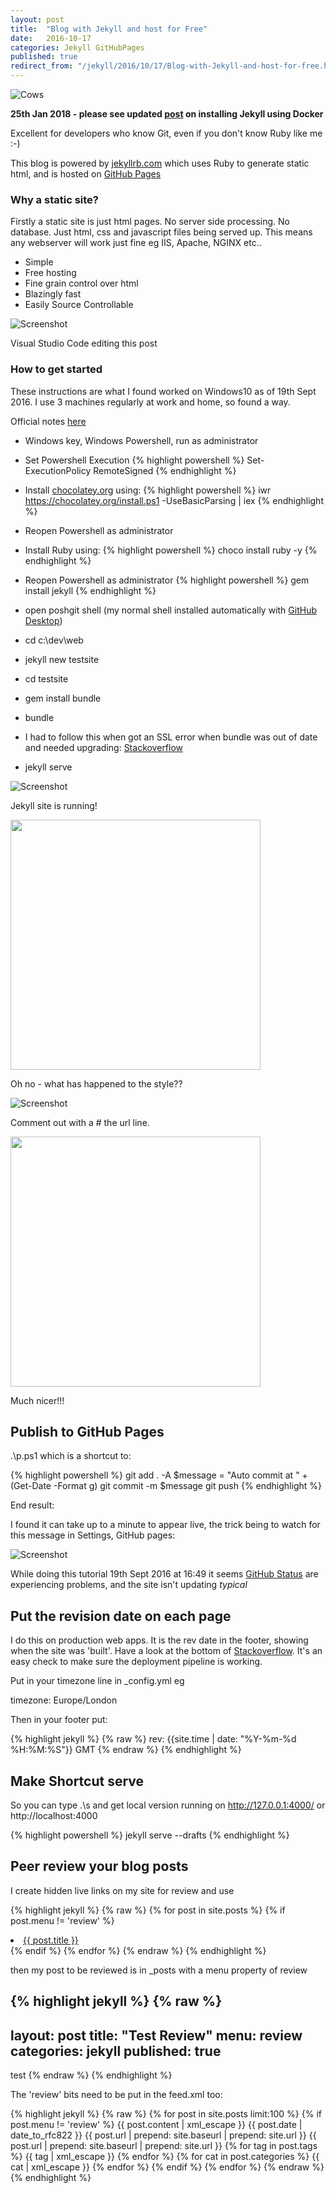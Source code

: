 ```yaml
---
layout: post
title:  "Blog with Jekyll and host for Free"
date:   2016-10-17
categories: Jekyll GitHubPages
published: true 
redirect_from: "/jekyll/2016/10/17/Blog-with-Jekyll-and-host-for-free.html"
---
```

![Cows](/assets/Cows_500.jpg)

**25th Jan 2018 - please see updated <a href="/2018/01/25/Jekyll-and-Docker.html">post</a> on installing Jekyll using Docker**


Excellent for developers who know Git, even if you don't know Ruby like me :-)

This blog is powered by [jekyllrb.com](https://jekyllrb.com/)  which uses Ruby to generate static html, and is hosted on [GitHub Pages](https://pages.github.com/)

### Why a static site?
Firstly a static site is just html pages.  No server side processing.  No database.  Just html, css and javascript files being served up.  This means any webserver will work just fine eg IIS, Apache, NGINX etc..

* Simple
* Free hosting
* Fine grain control over html
* Blazingly fast
* Easily Source Controllable

![Screenshot](/assets/Untitled.png)

Visual Studio Code editing this post

### How to get started
These instructions are what I found worked on Windows10 as of 19th Sept 2016.  I use 3 machines regularly at work and home, so found a way.

Official notes [here](https://jekyllrb.com/docs/windows/#installation)

* Windows key, Windows Powershell, run as administrator
* Set Powershell Execution
{% highlight powershell %}
Set-ExecutionPolicy RemoteSigned
{% endhighlight %}

* Install <a href="https://chocolatey.org/install">chocolatey.org</a> using: 
{% highlight powershell %}
iwr https://chocolatey.org/install.ps1 -UseBasicParsing | iex
{% endhighlight %}
* Reopen Powershell as administrator
* Install Ruby using:
{% highlight powershell %}
choco install ruby -y
{% endhighlight %}
* Reopen Powershell as administrator
{% highlight powershell %}
gem install jekyll
{% endhighlight %}
* open poshgit shell (my normal shell installed automatically with <a href="https://desktop.github.com/">GitHub Desktop</a>)
* cd c:\dev\web
* jekyll new testsite
* cd testsite
* gem install bundle
* bundle
* I had to follow this when got an SSL error when bundle was out of date and needed upgrading: [Stackoverflow](https://stackoverflow.com/a/27641786/26086)
* jekyll serve

![Screenshot](/assets/Posh1.png)

Jekyll site is running!

<img src="/assets/DemoSiteNoCss.png" width="400" />

Oh no - what has happened to the style??

![Screenshot](/assets/FixConfig.png)

Comment out with a # the url line.

<img src="/assets/DemoSite.png" width="400" />

Much nicer!!!

## Publish to GitHub Pages

.\p.ps1  which is a shortcut to:

{% highlight powershell %}
git add . -A
$message = "Auto commit at " + (Get-Date -Format g)
git commit -m  $message
git push
{% endhighlight %}

End result:

I found it can take up to a minute to appear live, the trick being to watch for this message in Settings, GitHub pages:
 
![Screenshot](/assets/GitHub.png)

While doing this tutorial 19th Sept 2016 at 16:49 it seems [GitHub Status](https://www.githubstatus.com/) are experiencing problems, and the site isn't updating *typical*

## Put the revision date on each page
I do this on production web apps.  It is the rev date in the footer, showing when the site was 'built'.  Have a look at the bottom of [Stackoverflow](https://stackoverflow.com).   It's an easy check to make sure the deployment pipeline is working.

Put in your timezone line in _config.yml eg

timezone: Europe/London

Then in your footer put:

{% highlight jekyll %}
{% raw  %}
rev:  {{site.time | date: "%Y-%m-%d %H:%M:%S"}} GMT
{% endraw %}
{% endhighlight %}

## Make Shortcut serve
So you can type .\s  and get local version running on http://127.0.0.1:4000/ or http://localhost:4000

{% highlight powershell %}
jekyll serve --drafts
{% endhighlight %}

## Peer review your blog posts
I create hidden live links on my site for review and use

{% highlight jekyll %}
{% raw  %}
{% for post in site.posts %}
{% if post.menu != 'review' %}
<li>
    <a href="{{ post.url }}">{{ post.title }} </a>
</li>
{% endif %}
{% endfor %} 
{% endraw %}
{% endhighlight %}

then my post to be reviewed is in _posts with a menu property of review

{% highlight jekyll %}
{% raw  %}
---
layout: post
title:  "Test Review"
menu: review
categories: jekyll
published: true
---
test
{% endraw %}
{% endhighlight %}

The 'review' bits need to be put in the feed.xml too:

{% highlight jekyll %}
{% raw  %}
{% for post in site.posts limit:100 %}
{% if post.menu != 'review' %}
<item>
    <title>{{ post.title | xml_escape }}</title>
    <description>{{ post.content | xml_escape }}</description>
    <pubDate>{{ post.date | date_to_rfc822 }}</pubDate>
    <link>{{ post.url | prepend: site.baseurl | prepend: site.url }}</link>
    <guid isPermaLink="true">{{ post.url | prepend: site.baseurl | prepend: site.url }}</guid>
    {% for tag in post.tags %}
    <category>{{ tag | xml_escape }}</category>
    {% endfor %}
    {% for cat in post.categories %}
    <category>{{ cat | xml_escape }}</category>
    {% endfor %}
</item>
{% endif %}
{% endfor %}
{% endraw %}
{% endhighlight %}




